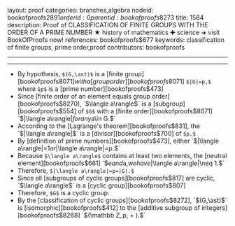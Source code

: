 layout: proof
categories: branches,algebra
nodeid: bookofproofs$2891
orderid: 0
parentid: bookofproofs$8273
title: 1584
description: Proof of CLASSIFICATION OF FINITE GROUPS WITH THE ORDER OF A PRIME NUMBER ★ history of mathematics ✚ science ➜ visit BookOfProofs now!
references: bookofproofs$677
keywords: classification of finite groups, prime order,proof
contributors: bookofproofs

---


---

* By hypothesis, `$(G,\ast)$` is a [finite group][bookofproofs$8071] with a [group order][bookofproofs$8071] `$|G|=p,$` where `$p$` is a [prime number][bookofproofs$473]
* Since [finite order of an element equals group order][bookofproofs$8270], `$\langle a\rangle$` is a [subgroup][bookofproofs$554] of `$G$` with a [finite order][bookofproofs$8071] `$|\langle a\rangle|$` for any `$a\in G.$`  
* According to the [Lagrange's theorem][bookofproofs$831], the `$|\langle a\rangle|$` is a [divisor][bookofproofs$700] of `$p.$`
* By [definition of prime numbers][bookofproofs$473], either `$|\langle a\rangle|=1$` or `$|\langle a\rangle|=p.$` 
* Because `$\langle a\rangle$` contains at least two elements, the [neutral element][bookofproofs$661] `$e$` and `$a,$` we have `$|\langle a\rangle|\neq 1.$`
* Therefore, `$|\langle a\rangle|=p=|G|.$`
* Since all [subgroups of cyclic groups][bookofproofs$817] are cyclic, `$\langle a\rangle$` is a [cyclic group][bookofproofs$807]
* Therefore, `$G$` is a cyclic group.
* By the [classification of cyclic groups][bookofproofs$8272], `$(G,\ast)$` is [isomorphic][bookofproofs$412] to the [additive subgroup of integers][bookofproofs$8268] `$(\mathbb Z_p, + ).$`
